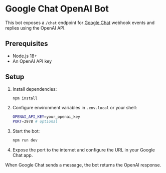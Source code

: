 # Google Chat OpenAI Bot

This bot exposes a `/chat` endpoint for [Google Chat](https://developers.google.com/chat) webhook events and replies using the OpenAI API.

## Prerequisites

- Node.js 18+
- An OpenAI API key

## Setup

1. Install dependencies:
   ```bash
   npm install
   ```
2. Configure environment variables in `.env.local` or your shell:
   ```bash
   OPENAI_API_KEY=your_openai_key
   PORT=3978 # optional
   ```
3. Start the bot:
   ```bash
   npm run dev
   ```
4. Expose the port to the internet and configure the URL in your Google Chat app.

When Google Chat sends a message, the bot returns the OpenAI response.

